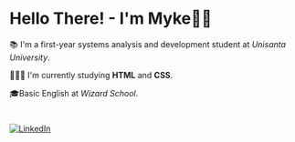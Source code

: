 #  Hello There! - I'm Myke👋🏼

 📚 I'm a first-year systems analysis and development student at *Unisanta University*.

 👨🏽‍💻 I'm currently studying **HTML** and **CSS**.

 🎓Basic English at *Wizard School*.  
#

 [![LinkedIn](https://img.shields.io/badge/LinkedIn-FFF?style=for-the-badge&logo=linkedin&logoColor=0E76A8)](https://www.linkedin.com/in/myke-azevedo-902123299/) 
